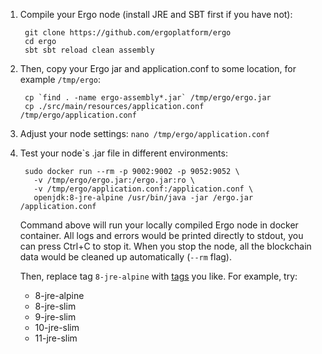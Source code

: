 1. Compile your Ergo node (install JRE and SBT first if you have not):

        git clone https://github.com/ergoplatform/ergo
        cd ergo
        sbt sbt reload clean assembly

2. Then, copy your Ergo jar and application.conf to some location, for example `/tmp/ergo`:

        cp `find . -name ergo-assembly*.jar` /tmp/ergo/ergo.jar
        cp ./src/main/resources/application.conf /tmp/ergo/application.conf

3. Adjust your node settings: `nano /tmp/ergo/application.conf`

4. Test your node`s .jar file in different environments:

        sudo docker run --rm -p 9002:9002 -p 9052:9052 \
          -v /tmp/ergo/ergo.jar:/ergo.jar:ro \
          -v /tmp/ergo/application.conf:/application.conf \
          openjdk:8-jre-alpine /usr/bin/java -jar /ergo.jar /application.conf

    Command above will run your locally compiled Ergo node in docker container. All logs and errors would be printed directly to stdout, you can press Ctrl+C to stop it. When you stop the node, all the blockchain data would be cleaned up automatically (`--rm` flag).

    Then, replace tag `8-jre-alpine` with [tags](https://hub.docker.com/_/openjdk/) you like. For example, try:

    - 8-jre-alpine
    - 8-jre-slim
    - 9-jre-slim
    - 10-jre-slim
    - 11-jre-slim
